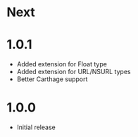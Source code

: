 # Next

# 1.0.1

- Added extension for Float type
- Added extension for URL/NSURL types
- Better Carthage support

# 1.0.0

- Initial release
